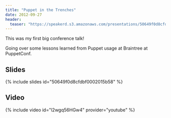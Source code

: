 ```yaml
---
title: "Puppet in the Trenches"
date: 2012-09-27
header: 
  teaser: "https://speakerd.s3.amazonaws.com/presentations/50649f0d8cfdbf0002015b58/preview_slide_0.jpg"
---
```


This was my first big conference talk!

Going over some lessons learned from Puppet usage at Braintree at PuppetConf.

## Slides

{% include slides id="50649f0d8cfdbf0002015b58" %}

## Video

{% include video id="l2wgq56HGw4" provider="youtube" %}
